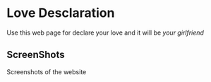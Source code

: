 # Love Desclaration
Use this web page for declare your love and it will be *your girlfriend*

## ScreenShots
Screenshots of the website
